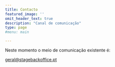 ```yaml
---
title: Contacto
featured_image: ''
omit_header_text: true
description: "Canal de comunicação"
type: page
#menu: main

---
```


Neste momento o meio de comunicação existente é:


geral@stagebackoffice.pt

